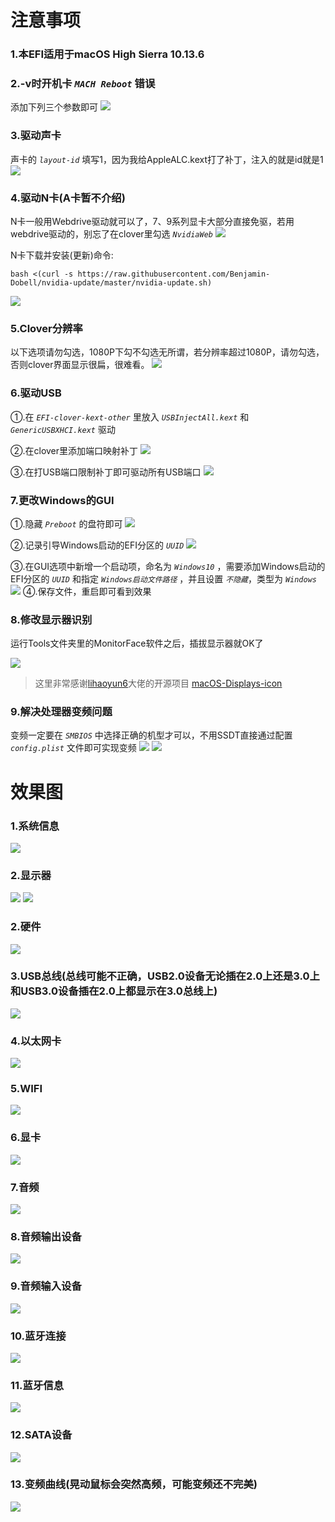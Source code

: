 # 注意事项
### 1.本EFI适用于macOS High Sierra 10.13.6
### 2.-v时开机卡 *`MACH Reboot`* 错误
添加下列三个参数即可
![](/Images/MACH.png)

### 3.驱动声卡
声卡的 *`layout-id`* 填写1，因为我给AppleALC.kext打了补丁，注入的就是id就是1
![](/Images/声卡注入.png)

### 4.驱动N卡(A卡暂不介绍)
N卡一般用Webdrive驱动就可以了，7、9系列显卡大部分直接免驱，若用webdrive驱动的，别忘了在clover里勾选 *`NvidiaWeb`*
![](/Images/webdrive.png)

N卡下载并安装(更新)命令:

```
bash <(curl -s https://raw.githubusercontent.com/Benjamin-Dobell/nvidia-update/master/nvidia-update.sh)
```

![](/Images/Nvidia-Update.png)


### 5.Clover分辨率
以下选项请勿勾选，1080P下勾不勾选无所谓，若分辨率超过1080P，请勿勾选，否则clover界面显示很扁，很难看。
![](/Images/resolution.png)

### 6.驱动USB
①.在 *`EFI-clover-kext-other`* 里放入 *`USBInjectAll.kext`* 和 *`GenericUSBXHCI.kext`* 驱动

②.在clover里添加端口映射补丁
![](/Images/USB端口映射补丁.png)

③.在打USB端口限制补丁即可驱动所有USB端口
![](/Images/USB端口限制补丁.png)

### 7.更改Windows的GUI
①.隐藏 *`Preboot`* 的盘符即可
![](/Images/Preboot.png)

②.记录引导Windows启动的EFI分区的 *`UUID`*
![](/Images/UUID.png)

③.在GUI选项中新增一个启动项，命名为 *`Windows10`* ，需要添加Windows启动的EFI分区的 *`UUID`* 和指定 *`Windows启动文件路径`* ，并且设置 *`不隐藏`*，类型为 *`Windows`*
![](/Images/Windows引导.png)
④.保存文件，重启即可看到效果

### 8.修改显示器识别
运行Tools文件夹里的MonitorFace软件之后，插拔显示器就OK了

![](/Images/MonitorFace.png)
> 这里非常感谢[lihaoyun6](https://github.com/lihaoyun6)大佬的开源项目 [macOS-Displays-icon](https://github.com/lihaoyun6/macOS-Displays-icon)

### 9.解决处理器变频问题
变频一定要在 *`SMBIOS`* 中选择正确的机型才可以，不用SSDT直接通过配置 *`config.plist`* 文件即可实现变频
![](/Images/变频-Acpi.png)
![](/Images/变频-Boot.png)

# 效果图
### 1.系统信息
![](/Images/系统信息.png)

### 2.显示器
![](/Images/显示器.png)
![](/Images/显示器2.png)

### 2.硬件
![](/Images/硬件.png)

### 3.USB总线(总线可能不正确，USB2.0设备无论插在2.0上还是3.0上和USB3.0设备插在2.0上都显示在3.0总线上)
![](/Images/USB总线.png)

### 4.以太网卡
![](/Images/以太网卡.png)

### 5.WIFI
![](/Images/WIFI.png)

### 6.显卡
![](/Images/显卡.png)

### 7.音频
![](/Images/音频.png)

### 8.音频输出设备
![](/Images/音频输出设备.png)

### 9.音频输入设备
![](/Images/音频输入设备.png)

### 10.蓝牙连接
![](/Images/蓝牙连接.png)

### 11.蓝牙信息
![](/Images/蓝牙信息.png)

### 12.SATA设备
![](/Images/SATA设备.png)

### 13.变频曲线(晃动鼠标会突然高频，可能变频还不完美)
![](/Images/变频效果.png)